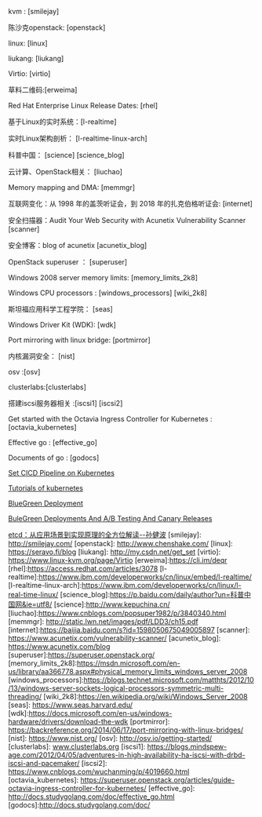 
kvm : [smilejay]

陈沙克openstack: [openstack]

linux: [linux]

liukang: [liukang]

Virtio: [virtio]

草料二维码:[erweima]

Red Hat Enterprise Linux Release Dates: [rhel]

基于Linux的实时系统：[l-realtime]

实时Linux架构剖析： [l-realtime-linux-arch]

科普中国： [science] [science_blog]

云计算、OpenStack相关： [liuchao] 

Memory mapping and DMA: [memmgr]

互联网变化：从 1998 年的盖茨听证会，到 2018 年的扎克伯格听证会: [internet]

安全扫描器：Audit Your Web Security with Acunetix Vulnerability Scanner [scanner]

安全博客：blog of acunetix [acunetix_blog]

OpenStack superuser  ： [superuser]

Windows 2008 server memory limits: [memory_limits_2k8]

Windows CPU processors : [windows_processors]  [wiki_2k8]

斯坦福应用科学工程学院： [seas]

Windows Driver Kit (WDK): [wdk]

Port mirroring with linux bridge: [portmirror]

内核漏洞安全： [nist]

osv :[osv]

clusterlabs:[clusterlabs]

搭建iscsi服务器相关 :[iscsi1] [iscsi2]

Get started with the Octavia Ingress Controller for Kubernetes :[octavia_kubernetes]

Effective go : [effective_go]

Documents of go : [godocs]

[Set CICD Pipeline on Kubernetes](https://www.linux.com/blog/learn/chapter/Intro-to-Kubernetes/2017/5/set-cicd-pipeline-kubernetes-part-1-overview)

[Tutorials of kubernetes](https://kubernetes.io/docs/tutorials/)

[BlueGreen Deployment](https://martinfowler.com/bliki/BlueGreenDeployment.html)

[BuleGreen Deployments And A/B Testing And Canary Releases](http://blog.christianposta.com/deploy/blue-green-deployments-a-b-testing-and-canary-releases/)

[etcd：从应用场景到实现原理的全方位解读--孙健波](https://www.infoq.cn/article/etcd-interpretation-application-scenario-implement-principle)
  [smilejay]: http://smilejay.com/
  [openstack]: http://www.chenshake.com/
  [linux]: https://seravo.fi/blog
  [liukang]: http://my.csdn.net/get_set
  [virtio]: https://www.linux-kvm.org/page/Virtio
  [erweima]:https://cli.im/deqr
  [rhel]:https://access.redhat.com/articles/3078
  [l-realtime]:https://www.ibm.com/developerworks/cn/linux/embed/l-realtime/
  [l-realtime-linux-arch]:https://www.ibm.com/developerworks/cn/linux/l-real-time-linux/
  [science_blog]:https://p.baidu.com/daily/author?un=科普中国网&ie=utf8/
  [science]:http://www.kepuchina.cn/
  [liuchao]:https://www.cnblogs.com/popsuper1982/p/3840340.html
  [memmgr]: http://static.lwn.net/images/pdf/LDD3/ch15.pdf
  [internet]:https://baijia.baidu.com/s?id=1598050675049005897
  [scanner]: https://www.acunetix.com/vulnerability-scanner/
  [acunetix_blog]: https://www.acunetix.com/blog
  [superuser]:https://superuser.openstack.org/
  [memory_limits_2k8]:https://msdn.microsoft.com/en-us/library/aa366778.aspx#physical_memory_limits_windows_server_2008
  [windows_processors]:https://blogs.technet.microsoft.com/matthts/2012/10/13/windows-server-sockets-logical-processors-symmetric-multi-threading/
  [wiki_2k8]:https://en.wikipedia.org/wiki/Windows_Server_2008
  [seas]: https://www.seas.harvard.edu/
  [wdk]:https://docs.microsoft.com/en-us/windows-hardware/drivers/download-the-wdk
  [portmirror]: https://backreference.org/2014/06/17/port-mirroring-with-linux-bridges/
  [nist]: https://www.nist.org/
  [osv]: http://osv.io/getting-started/
  [clusterlabs]: www.clusterlabs.org
  [iscsi1]: https://blogs.mindspew-age.com/2012/04/05/adventures-in-high-availability-ha-iscsi-with-drbd-iscsi-and-pacemaker/
  [iscsi2]: https://www.cnblogs.com/wuchanming/p/4019660.html
  [octavia_kubernetes]: https://superuser.openstack.org/articles/guide-octavia-ingress-controller-for-kubernetes/
  [effective_go]: http://docs.studygolang.com/doc/effective_go.html
  [godocs]:http://docs.studygolang.com/doc/


